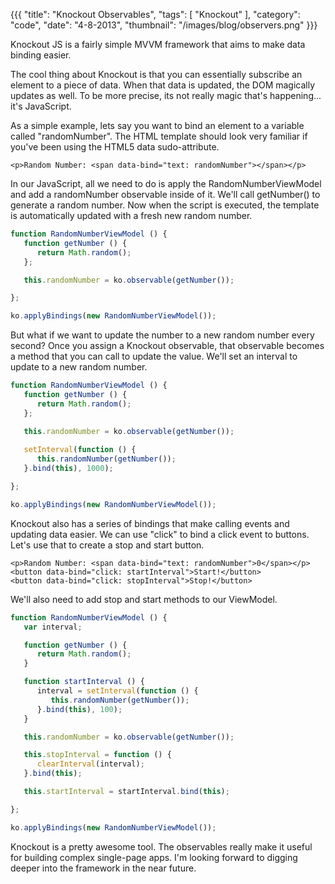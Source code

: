{{{
    "title": "Knockout Observables",
    "tags": [ "Knockout" ],
    "category": "code",
    "date": "4-8-2013",
    "thumbnail": "/images/blog/observers.png"
}}}

Knockout JS is a fairly simple MVVM framework that aims to make data binding easier.

The cool thing about Knockout is that you can essentially subscribe an element to a piece of data. When that data is updated, the DOM magically updates as well. To be more precise, its not really magic that's happening... it's JavaScript.

As a simple example, lets say you want to bind an element to a variable called "randomNumber". The HTML template should look very familiar if you've been using the HTML5 data sudo-attribute.

```html4strict
<p>Random Number: <span data-bind="text: randomNumber"></span></p>
```

In our JavaScript, all we need to do is apply the RandomNumberViewModel and add a randomNumber observable inside of it. We'll call getNumber() to generate a random number. Now when the script is executed, the template is automatically updated with a fresh new random number.

```javascript
function RandomNumberViewModel () {
   function getNumber () {
      return Math.random();
   };

   this.randomNumber = ko.observable(getNumber());

};

ko.applyBindings(new RandomNumberViewModel());
```

But what if we want to update the number to a new random number every second? Once you assign a Knockout observable, that observable becomes a method that you can call to update the value. We'll set an interval to update to a new random number.

```javascript
function RandomNumberViewModel () {
   function getNumber () {
      return Math.random();
   };

   this.randomNumber = ko.observable(getNumber());
   
   setInterval(function () {
      this.randomNumber(getNumber());
   }.bind(this), 1000);

};

ko.applyBindings(new RandomNumberViewModel());
```

Knockout also has a series of bindings that make calling events and updating data easier. We can use "click" to  bind a click event to buttons. Let's use that to create a stop and start button.

```html4strict
<p>Random Number: <span data-bind="text: randomNumber">0</span></p>
<button data-bind="click: startInterval">Start!</button>
<button data-bind="click: stopInterval">Stop!</button>
```

We'll also need to add stop and start methods to our ViewModel.

```javascript
function RandomNumberViewModel () {
   var interval;

   function getNumber () {
      return Math.random();
   }

   function startInterval () {
      interval = setInterval(function () {
         this.randomNumber(getNumber());
      }.bind(this), 100);
   }

   this.randomNumber = ko.observable(getNumber());

   this.stopInterval = function () {
      clearInterval(interval);
   }.bind(this);

   this.startInterval = startInterval.bind(this);

};

ko.applyBindings(new RandomNumberViewModel());
```

Knockout is a pretty awesome tool. The observables really make it useful for building complex single-page apps. I'm looking forward to digging deeper into the framework in the near future.